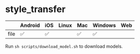 # style_transfer

|      | Android | iOS | Linux | Mac | Windows | Web |
|------|---------|-----|-------|-----|---------|-----|
| file | ✅       | ✅   |       | ✅   |    ✅    |     |

Run `sh scripts/download_model.sh` to download models.